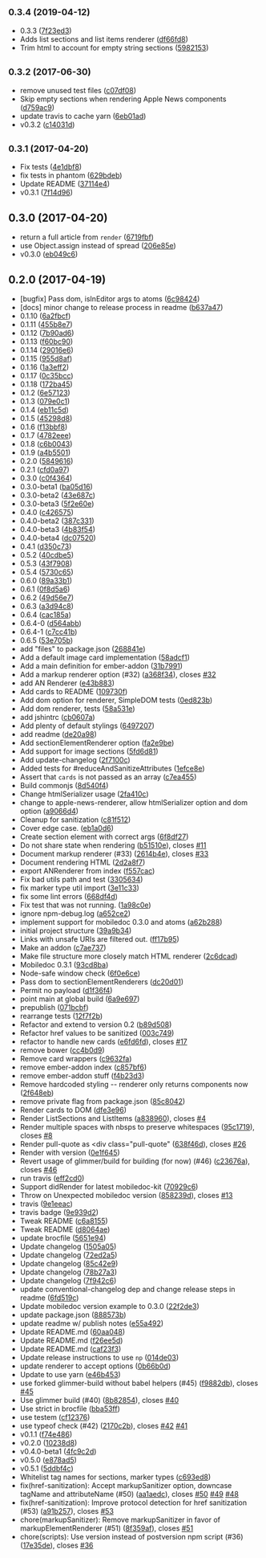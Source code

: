 <a name="0.3.4"></a>
## <small>0.3.4 (2019-04-12)</small>

* 0.3.3 ([7f23ed3](https://github.com/bustlelabs/mobiledoc-apple-news-renderer/commit/7f23ed3))
* Adds list sections and list items renderer ([df66fd8](https://github.com/bustlelabs/mobiledoc-apple-news-renderer/commit/df66fd8))
* Trim html to account for empty string sections ([5982153](https://github.com/bustlelabs/mobiledoc-apple-news-renderer/commit/5982153))



<a name="0.3.2"></a>
## <small>0.3.2 (2017-06-30)</small>

* remove unused test files ([c07df08](https://github.com/bustlelabs/mobiledoc-apple-news-renderer/commit/c07df08))
* Skip empty sections when rendering Apple News components ([d759ac9](https://github.com/bustlelabs/mobiledoc-apple-news-renderer/commit/d759ac9))
* update travis to cache yarn ([6eb01ad](https://github.com/bustlelabs/mobiledoc-apple-news-renderer/commit/6eb01ad))
* v0.3.2 ([c14031d](https://github.com/bustlelabs/mobiledoc-apple-news-renderer/commit/c14031d))



<a name="0.3.1"></a>
## <small>0.3.1 (2017-04-20)</small>

* Fix tests ([4e1dbf8](https://github.com/bustlelabs/mobiledoc-apple-news-renderer/commit/4e1dbf8))
* fix tests in phantom ([629bdeb](https://github.com/bustlelabs/mobiledoc-apple-news-renderer/commit/629bdeb))
* Update README ([37114e4](https://github.com/bustlelabs/mobiledoc-apple-news-renderer/commit/37114e4))
* v0.3.1 ([7f14d96](https://github.com/bustlelabs/mobiledoc-apple-news-renderer/commit/7f14d96))



<a name="0.3.0"></a>
## 0.3.0 (2017-04-20)

* return a full article from `render` ([6719fbf](https://github.com/bustlelabs/mobiledoc-apple-news-renderer/commit/6719fbf))
* use Object.assign instead of spread ([206e85e](https://github.com/bustlelabs/mobiledoc-apple-news-renderer/commit/206e85e))
* v0.3.0 ([eb049c6](https://github.com/bustlelabs/mobiledoc-apple-news-renderer/commit/eb049c6))



<a name="0.2.0"></a>
## 0.2.0 (2017-04-19)

* [bugfix] Pass dom, isInEditor args to atoms ([6c98424](https://github.com/bustlelabs/mobiledoc-apple-news-renderer/commit/6c98424))
* [docs] minor change to release process in readme ([b637a47](https://github.com/bustlelabs/mobiledoc-apple-news-renderer/commit/b637a47))
* 0.1.10 ([6a2fbcf](https://github.com/bustlelabs/mobiledoc-apple-news-renderer/commit/6a2fbcf))
* 0.1.11 ([455b8e7](https://github.com/bustlelabs/mobiledoc-apple-news-renderer/commit/455b8e7))
* 0.1.12 ([7b90ad6](https://github.com/bustlelabs/mobiledoc-apple-news-renderer/commit/7b90ad6))
* 0.1.13 ([f60bc90](https://github.com/bustlelabs/mobiledoc-apple-news-renderer/commit/f60bc90))
* 0.1.14 ([29016e6](https://github.com/bustlelabs/mobiledoc-apple-news-renderer/commit/29016e6))
* 0.1.15 ([955d8af](https://github.com/bustlelabs/mobiledoc-apple-news-renderer/commit/955d8af))
* 0.1.16 ([1a3eff2](https://github.com/bustlelabs/mobiledoc-apple-news-renderer/commit/1a3eff2))
* 0.1.17 ([0c35bcc](https://github.com/bustlelabs/mobiledoc-apple-news-renderer/commit/0c35bcc))
* 0.1.18 ([172ba45](https://github.com/bustlelabs/mobiledoc-apple-news-renderer/commit/172ba45))
* 0.1.2 ([6e57123](https://github.com/bustlelabs/mobiledoc-apple-news-renderer/commit/6e57123))
* 0.1.3 ([079e0c1](https://github.com/bustlelabs/mobiledoc-apple-news-renderer/commit/079e0c1))
* 0.1.4 ([eb11c5d](https://github.com/bustlelabs/mobiledoc-apple-news-renderer/commit/eb11c5d))
* 0.1.5 ([45298d8](https://github.com/bustlelabs/mobiledoc-apple-news-renderer/commit/45298d8))
* 0.1.6 ([f13bbf8](https://github.com/bustlelabs/mobiledoc-apple-news-renderer/commit/f13bbf8))
* 0.1.7 ([4782eee](https://github.com/bustlelabs/mobiledoc-apple-news-renderer/commit/4782eee))
* 0.1.8 ([c6b0043](https://github.com/bustlelabs/mobiledoc-apple-news-renderer/commit/c6b0043))
* 0.1.9 ([a4b5501](https://github.com/bustlelabs/mobiledoc-apple-news-renderer/commit/a4b5501))
* 0.2.0 ([5849616](https://github.com/bustlelabs/mobiledoc-apple-news-renderer/commit/5849616))
* 0.2.1 ([cfd0a97](https://github.com/bustlelabs/mobiledoc-apple-news-renderer/commit/cfd0a97))
* 0.3.0 ([c0f4364](https://github.com/bustlelabs/mobiledoc-apple-news-renderer/commit/c0f4364))
* 0.3.0-beta1 ([ba05d16](https://github.com/bustlelabs/mobiledoc-apple-news-renderer/commit/ba05d16))
* 0.3.0-beta2 ([43e687c](https://github.com/bustlelabs/mobiledoc-apple-news-renderer/commit/43e687c))
* 0.3.0-beta3 ([5f2e60e](https://github.com/bustlelabs/mobiledoc-apple-news-renderer/commit/5f2e60e))
* 0.4.0 ([c426575](https://github.com/bustlelabs/mobiledoc-apple-news-renderer/commit/c426575))
* 0.4.0-beta2 ([387c331](https://github.com/bustlelabs/mobiledoc-apple-news-renderer/commit/387c331))
* 0.4.0-beta3 ([4b83f54](https://github.com/bustlelabs/mobiledoc-apple-news-renderer/commit/4b83f54))
* 0.4.0-beta4 ([dc07520](https://github.com/bustlelabs/mobiledoc-apple-news-renderer/commit/dc07520))
* 0.4.1 ([d350c73](https://github.com/bustlelabs/mobiledoc-apple-news-renderer/commit/d350c73))
* 0.5.2 ([40cdbe5](https://github.com/bustlelabs/mobiledoc-apple-news-renderer/commit/40cdbe5))
* 0.5.3 ([43f7908](https://github.com/bustlelabs/mobiledoc-apple-news-renderer/commit/43f7908))
* 0.5.4 ([5730c65](https://github.com/bustlelabs/mobiledoc-apple-news-renderer/commit/5730c65))
* 0.6.0 ([89a33b1](https://github.com/bustlelabs/mobiledoc-apple-news-renderer/commit/89a33b1))
* 0.6.1 ([0f8d5a6](https://github.com/bustlelabs/mobiledoc-apple-news-renderer/commit/0f8d5a6))
* 0.6.2 ([49d56e7](https://github.com/bustlelabs/mobiledoc-apple-news-renderer/commit/49d56e7))
* 0.6.3 ([a3d94c8](https://github.com/bustlelabs/mobiledoc-apple-news-renderer/commit/a3d94c8))
* 0.6.4 ([cac185a](https://github.com/bustlelabs/mobiledoc-apple-news-renderer/commit/cac185a))
* 0.6.4-0 ([d564abb](https://github.com/bustlelabs/mobiledoc-apple-news-renderer/commit/d564abb))
* 0.6.4-1 ([c7cc41b](https://github.com/bustlelabs/mobiledoc-apple-news-renderer/commit/c7cc41b))
* 0.6.5 ([53e705b](https://github.com/bustlelabs/mobiledoc-apple-news-renderer/commit/53e705b))
* add "files" to package.json ([268841e](https://github.com/bustlelabs/mobiledoc-apple-news-renderer/commit/268841e))
* Add a default image card implementation ([58adcf1](https://github.com/bustlelabs/mobiledoc-apple-news-renderer/commit/58adcf1))
* Add a main definition for ember-addon ([31b7991](https://github.com/bustlelabs/mobiledoc-apple-news-renderer/commit/31b7991))
* Add a markup renderer option (#32) ([a368f34](https://github.com/bustlelabs/mobiledoc-apple-news-renderer/commit/a368f34)), closes [#32](https://github.com/bustlelabs/mobiledoc-apple-news-renderer/issues/32)
* add AN Renderer ([e43b883](https://github.com/bustlelabs/mobiledoc-apple-news-renderer/commit/e43b883))
* Add cards to README ([109730f](https://github.com/bustlelabs/mobiledoc-apple-news-renderer/commit/109730f))
* Add dom option for renderer, SimpleDOM tests ([0ed823b](https://github.com/bustlelabs/mobiledoc-apple-news-renderer/commit/0ed823b))
* Add dom renderer, tests ([58a531e](https://github.com/bustlelabs/mobiledoc-apple-news-renderer/commit/58a531e))
* add jshintrc ([cb0607a](https://github.com/bustlelabs/mobiledoc-apple-news-renderer/commit/cb0607a))
* Add plenty of default stylings ([6497207](https://github.com/bustlelabs/mobiledoc-apple-news-renderer/commit/6497207))
* add readme ([de20a98](https://github.com/bustlelabs/mobiledoc-apple-news-renderer/commit/de20a98))
* Add sectionElementRenderer option ([fa2e9be](https://github.com/bustlelabs/mobiledoc-apple-news-renderer/commit/fa2e9be))
* Add support for image sections ([5fd6d81](https://github.com/bustlelabs/mobiledoc-apple-news-renderer/commit/5fd6d81))
* Add update-changelog ([2f7100c](https://github.com/bustlelabs/mobiledoc-apple-news-renderer/commit/2f7100c))
* Added tests for #reduceAndSanitizeAttributes ([1efce8e](https://github.com/bustlelabs/mobiledoc-apple-news-renderer/commit/1efce8e))
* Assert that `cards` is not passed as an array ([c7ea455](https://github.com/bustlelabs/mobiledoc-apple-news-renderer/commit/c7ea455))
* Build commonjs ([8d540f4](https://github.com/bustlelabs/mobiledoc-apple-news-renderer/commit/8d540f4))
* Change htmlSerializer usage ([2fa410c](https://github.com/bustlelabs/mobiledoc-apple-news-renderer/commit/2fa410c))
* change to apple-news-renderer, allow htmlSerializer option and dom option ([a9066d4](https://github.com/bustlelabs/mobiledoc-apple-news-renderer/commit/a9066d4))
* Cleanup for sanitization ([c81f512](https://github.com/bustlelabs/mobiledoc-apple-news-renderer/commit/c81f512))
* Cover edge case. ([eb1a0d6](https://github.com/bustlelabs/mobiledoc-apple-news-renderer/commit/eb1a0d6))
* Create section element with correct args ([6f8df27](https://github.com/bustlelabs/mobiledoc-apple-news-renderer/commit/6f8df27))
* Do not share state when rendering ([b51510e](https://github.com/bustlelabs/mobiledoc-apple-news-renderer/commit/b51510e)), closes [#11](https://github.com/bustlelabs/mobiledoc-apple-news-renderer/issues/11)
* Document markup renderer (#33) ([2614b4e](https://github.com/bustlelabs/mobiledoc-apple-news-renderer/commit/2614b4e)), closes [#33](https://github.com/bustlelabs/mobiledoc-apple-news-renderer/issues/33)
* Document rendering HTML ([2d2a8f7](https://github.com/bustlelabs/mobiledoc-apple-news-renderer/commit/2d2a8f7))
* export ANRenderer from index ([f557cac](https://github.com/bustlelabs/mobiledoc-apple-news-renderer/commit/f557cac))
* Fix bad utils path and test ([3305634](https://github.com/bustlelabs/mobiledoc-apple-news-renderer/commit/3305634))
* fix marker type util import ([3e11c33](https://github.com/bustlelabs/mobiledoc-apple-news-renderer/commit/3e11c33))
* fix some lint errors ([668df4d](https://github.com/bustlelabs/mobiledoc-apple-news-renderer/commit/668df4d))
* Fix test that was not running. ([1a98c0e](https://github.com/bustlelabs/mobiledoc-apple-news-renderer/commit/1a98c0e))
* ignore npm-debug.log ([a652ce2](https://github.com/bustlelabs/mobiledoc-apple-news-renderer/commit/a652ce2))
* implement support for mobiledoc 0.3.0 and atoms ([a62b288](https://github.com/bustlelabs/mobiledoc-apple-news-renderer/commit/a62b288))
* initial project structure ([39a9b34](https://github.com/bustlelabs/mobiledoc-apple-news-renderer/commit/39a9b34))
* Links with unsafe URIs are filtered out. ([ff17b95](https://github.com/bustlelabs/mobiledoc-apple-news-renderer/commit/ff17b95))
* Make an addon ([c7ae737](https://github.com/bustlelabs/mobiledoc-apple-news-renderer/commit/c7ae737))
* Make file structure more closely match HTML renderer ([2c6dcad](https://github.com/bustlelabs/mobiledoc-apple-news-renderer/commit/2c6dcad))
* Mobiledoc 0.3.1 ([93cd8ba](https://github.com/bustlelabs/mobiledoc-apple-news-renderer/commit/93cd8ba))
* Node-safe window check ([6f0e6ce](https://github.com/bustlelabs/mobiledoc-apple-news-renderer/commit/6f0e6ce))
* Pass dom to sectionElementRenderers ([dc20d01](https://github.com/bustlelabs/mobiledoc-apple-news-renderer/commit/dc20d01))
* Permit no payload ([d1f36f4](https://github.com/bustlelabs/mobiledoc-apple-news-renderer/commit/d1f36f4))
* point main at global build ([6a9e697](https://github.com/bustlelabs/mobiledoc-apple-news-renderer/commit/6a9e697))
* prepublish ([071bcbf](https://github.com/bustlelabs/mobiledoc-apple-news-renderer/commit/071bcbf))
* rearrange tests ([12f7f2b](https://github.com/bustlelabs/mobiledoc-apple-news-renderer/commit/12f7f2b))
* Refactor and extend to version 0.2 ([b89d508](https://github.com/bustlelabs/mobiledoc-apple-news-renderer/commit/b89d508))
* Refactor href values to be sanitized ([003c749](https://github.com/bustlelabs/mobiledoc-apple-news-renderer/commit/003c749))
* refactor to handle new cards ([e6fd6fd](https://github.com/bustlelabs/mobiledoc-apple-news-renderer/commit/e6fd6fd)), closes [#17](https://github.com/bustlelabs/mobiledoc-apple-news-renderer/issues/17)
* remove bower ([cc4b0d9](https://github.com/bustlelabs/mobiledoc-apple-news-renderer/commit/cc4b0d9))
* Remove card wrappers ([c9632fa](https://github.com/bustlelabs/mobiledoc-apple-news-renderer/commit/c9632fa))
* remove ember-addon index ([c857bf6](https://github.com/bustlelabs/mobiledoc-apple-news-renderer/commit/c857bf6))
* remove ember-addon stuff ([f4b23d3](https://github.com/bustlelabs/mobiledoc-apple-news-renderer/commit/f4b23d3))
* Remove hardcoded styling -- renderer only returns components now ([2f648eb](https://github.com/bustlelabs/mobiledoc-apple-news-renderer/commit/2f648eb))
* remove private flag from package.json ([85c8042](https://github.com/bustlelabs/mobiledoc-apple-news-renderer/commit/85c8042))
* Render cards to DOM ([dfe3e96](https://github.com/bustlelabs/mobiledoc-apple-news-renderer/commit/dfe3e96))
* Render ListSections and ListItems ([a838960](https://github.com/bustlelabs/mobiledoc-apple-news-renderer/commit/a838960)), closes [#4](https://github.com/bustlelabs/mobiledoc-apple-news-renderer/issues/4)
* Render multiple spaces with nbsps to preserve whitespaces ([95c1719](https://github.com/bustlelabs/mobiledoc-apple-news-renderer/commit/95c1719)), closes [#8](https://github.com/bustlelabs/mobiledoc-apple-news-renderer/issues/8)
* Render pull-quote as <div class="pull-quote" ([638f46d](https://github.com/bustlelabs/mobiledoc-apple-news-renderer/commit/638f46d)), closes [#26](https://github.com/bustlelabs/mobiledoc-apple-news-renderer/issues/26)
* Render with version ([0e1f645](https://github.com/bustlelabs/mobiledoc-apple-news-renderer/commit/0e1f645))
* Revert usage of glimmer/build for building (for now) (#46) ([c23676a](https://github.com/bustlelabs/mobiledoc-apple-news-renderer/commit/c23676a)), closes [#46](https://github.com/bustlelabs/mobiledoc-apple-news-renderer/issues/46)
* run travis ([eff2cd0](https://github.com/bustlelabs/mobiledoc-apple-news-renderer/commit/eff2cd0))
* Support didRender for latest mobiledoc-kit ([70929c6](https://github.com/bustlelabs/mobiledoc-apple-news-renderer/commit/70929c6))
* Throw on Unexpected mobiledoc version ([858239d](https://github.com/bustlelabs/mobiledoc-apple-news-renderer/commit/858239d)), closes [#13](https://github.com/bustlelabs/mobiledoc-apple-news-renderer/issues/13)
* travis ([9e1eeac](https://github.com/bustlelabs/mobiledoc-apple-news-renderer/commit/9e1eeac))
* travis badge ([9e939d2](https://github.com/bustlelabs/mobiledoc-apple-news-renderer/commit/9e939d2))
* Tweak README ([c6a8155](https://github.com/bustlelabs/mobiledoc-apple-news-renderer/commit/c6a8155))
* Tweak README ([d8064ae](https://github.com/bustlelabs/mobiledoc-apple-news-renderer/commit/d8064ae))
* update brocfile ([5651e94](https://github.com/bustlelabs/mobiledoc-apple-news-renderer/commit/5651e94))
* Update changelog ([1505a05](https://github.com/bustlelabs/mobiledoc-apple-news-renderer/commit/1505a05))
* Update changelog ([72ed2a5](https://github.com/bustlelabs/mobiledoc-apple-news-renderer/commit/72ed2a5))
* Update changelog ([85c42e9](https://github.com/bustlelabs/mobiledoc-apple-news-renderer/commit/85c42e9))
* Update changelog ([78b27a3](https://github.com/bustlelabs/mobiledoc-apple-news-renderer/commit/78b27a3))
* Update changelog ([7f942c6](https://github.com/bustlelabs/mobiledoc-apple-news-renderer/commit/7f942c6))
* update conventional-changelog dep and change release steps in readme ([6fd519c](https://github.com/bustlelabs/mobiledoc-apple-news-renderer/commit/6fd519c))
* Update mobiledoc version example to 0.3.0 ([22f2de3](https://github.com/bustlelabs/mobiledoc-apple-news-renderer/commit/22f2de3))
* update package.json ([888573b](https://github.com/bustlelabs/mobiledoc-apple-news-renderer/commit/888573b))
* update readme w/ publish notes ([e55a492](https://github.com/bustlelabs/mobiledoc-apple-news-renderer/commit/e55a492))
* Update README.md ([60aa048](https://github.com/bustlelabs/mobiledoc-apple-news-renderer/commit/60aa048))
* Update README.md ([f26ee5d](https://github.com/bustlelabs/mobiledoc-apple-news-renderer/commit/f26ee5d))
* Update README.md ([caf23f3](https://github.com/bustlelabs/mobiledoc-apple-news-renderer/commit/caf23f3))
* Update release instructions to use `np` ([014de03](https://github.com/bustlelabs/mobiledoc-apple-news-renderer/commit/014de03))
* update renderer to accept options ([0b66b0d](https://github.com/bustlelabs/mobiledoc-apple-news-renderer/commit/0b66b0d))
* Update to use yarn ([e46b453](https://github.com/bustlelabs/mobiledoc-apple-news-renderer/commit/e46b453))
* use forked glimmer-build without babel helpers (#45) ([f9882db](https://github.com/bustlelabs/mobiledoc-apple-news-renderer/commit/f9882db)), closes [#45](https://github.com/bustlelabs/mobiledoc-apple-news-renderer/issues/45)
* Use glimmer build (#40) ([8b82854](https://github.com/bustlelabs/mobiledoc-apple-news-renderer/commit/8b82854)), closes [#40](https://github.com/bustlelabs/mobiledoc-apple-news-renderer/issues/40)
* Use strict in brocfile ([bba53ff](https://github.com/bustlelabs/mobiledoc-apple-news-renderer/commit/bba53ff))
* use testem ([cf12376](https://github.com/bustlelabs/mobiledoc-apple-news-renderer/commit/cf12376))
* use typeof check (#42) ([2170c2b](https://github.com/bustlelabs/mobiledoc-apple-news-renderer/commit/2170c2b)), closes [#42](https://github.com/bustlelabs/mobiledoc-apple-news-renderer/issues/42) [#41](https://github.com/bustlelabs/mobiledoc-apple-news-renderer/issues/41)
* v0.1.1 ([f74e486](https://github.com/bustlelabs/mobiledoc-apple-news-renderer/commit/f74e486))
* v0.2.0 ([10238d8](https://github.com/bustlelabs/mobiledoc-apple-news-renderer/commit/10238d8))
* v0.4.0-beta1 ([4fc9c2d](https://github.com/bustlelabs/mobiledoc-apple-news-renderer/commit/4fc9c2d))
* v0.5.0 ([e878ad5](https://github.com/bustlelabs/mobiledoc-apple-news-renderer/commit/e878ad5))
* v0.5.1 ([5ddbf4c](https://github.com/bustlelabs/mobiledoc-apple-news-renderer/commit/5ddbf4c))
* Whitelist tag names for sections, marker types ([c693ed8](https://github.com/bustlelabs/mobiledoc-apple-news-renderer/commit/c693ed8))
* fix(href-sanitization): Accept markupSanitizer option, downcase tagName and attributeName (#50) ([aa1aedc](https://github.com/bustlelabs/mobiledoc-apple-news-renderer/commit/aa1aedc)), closes [#50](https://github.com/bustlelabs/mobiledoc-apple-news-renderer/issues/50) [#49](https://github.com/bustlelabs/mobiledoc-apple-news-renderer/issues/49) [#48](https://github.com/bustlelabs/mobiledoc-apple-news-renderer/issues/48)
* fix(href-sanitization): Improve protocol detection for href sanitization (#53) ([a91b257](https://github.com/bustlelabs/mobiledoc-apple-news-renderer/commit/a91b257)), closes [#53](https://github.com/bustlelabs/mobiledoc-apple-news-renderer/issues/53)
* chore(markupSanitizer): Remove markupSanitizer in favor of markupElementRenderer (#51) ([8f359af](https://github.com/bustlelabs/mobiledoc-apple-news-renderer/commit/8f359af)), closes [#51](https://github.com/bustlelabs/mobiledoc-apple-news-renderer/issues/51)
* chore(scripts): Use version instead of postversion npm script (#36) ([17e35de](https://github.com/bustlelabs/mobiledoc-apple-news-renderer/commit/17e35de)), closes [#36](https://github.com/bustlelabs/mobiledoc-apple-news-renderer/issues/36)




